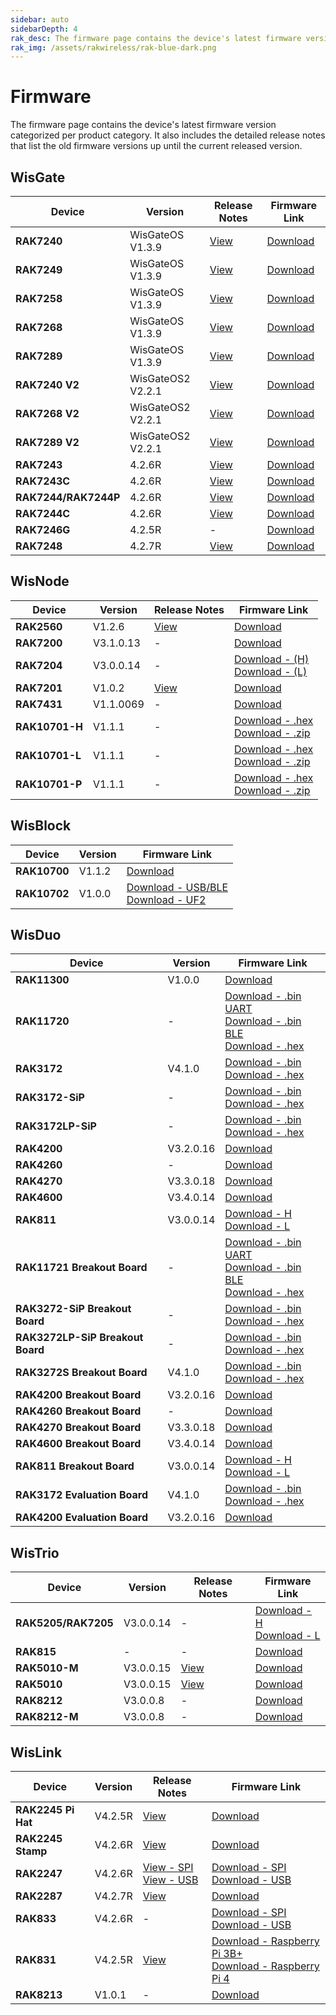 ```yaml
---
sidebar: auto
sidebarDepth: 4
rak_desc: The firmware page contains the device's latest firmware version categorized per product category. It also includes the detailed release notes that list the old firmware versions up until the current released version.
rak_img: /assets/rakwireless/rak-blue-dark.png
---
```



# Firmware
The firmware page contains the device's latest firmware version categorized per product category. It also includes the detailed release notes that list the old firmware versions up until the current released version.

## WisGate

| Device               | Version           | Release Notes                                                                                                         | Firmware Link                                                                                                                        |
| -------------------- | ----------------- | --------------------------------------------------------------------------------------------------------------------- | ------------------------------------------------------------------------------------------------------------------------------------ |
| **RAK7240**          | WisGateOS V1.3.9  | [View](https://downloads.rakwireless.com/LoRa/WisGateOS/Release_Notes_WisGateOS.txt)                                  | [Download](https://downloads.rakwireless.com/LoRa/WisGateOS/WisGateOS_Latest_Firmware.zip)                                           |
| **RAK7249**          | WisGateOS V1.3.9  | [View](https://downloads.rakwireless.com/LoRa/WisGateOS/Release_Notes_WisGateOS.txt)                                  | [Download](https://downloads.rakwireless.com/LoRa/WisGateOS/WisGateOS_Latest_Firmware.zip)                                           |
| **RAK7258**          | WisGateOS V1.3.9  | [View](https://downloads.rakwireless.com/LoRa/WisGateOS/Release_Notes_WisGateOS.txt)                                  | [Download](https://downloads.rakwireless.com/LoRa/WisGateOS/WisGateOS_Latest_Firmware.zip)                                           |
| **RAK7268**          | WisGateOS V1.3.9  | [View](https://downloads.rakwireless.com/LoRa/WisGateOS/Release_Notes_WisGateOS.txt)                                  | [Download](https://downloads.rakwireless.com/LoRa/WisGateOS/WisGateOS_Latest_Firmware.zip)                                           |
| **RAK7289**          | WisGateOS V1.3.9  | [View](https://downloads.rakwireless.com/LoRa/WisGateOS/Release_Notes_WisGateOS.txt)                                  | [Download](https://downloads.rakwireless.com/LoRa/WisGateOS/WisGateOS_Latest_Firmware.zip)                                           |
| **RAK7240 V2**       | WisGateOS2 V2.2.1 | [View](https://downloads.rakwireless.com/LoRa/WisGateOS2/Release_Notes_WisGateOS2.txt)                                | [Download](https://downloads.rakwireless.com/LoRa/WisGateOS2/WisGateOS2_Latest_Firmware.zip)                                         |
| **RAK7268 V2**       | WisGateOS2 V2.2.1 | [View](https://downloads.rakwireless.com/LoRa/WisGateOS2/Release_Notes_WisGateOS2.txt)                                | [Download](https://downloads.rakwireless.com/LoRa/WisGateOS2/WisGateOS2_Latest_Firmware.zip)                                         |
| **RAK7289 V2**       | WisGateOS2 V2.2.1 | [View](https://downloads.rakwireless.com/LoRa/WisGateOS2/Release_Notes_WisGateOS2.txt)                                | [Download](https://downloads.rakwireless.com/LoRa/WisGateOS2/WisGateOS2_Latest_Firmware.zip)                                         |
| **RAK7243**          | 4.2.6R            | [View](https://downloads.rakwireless.com/LoRa/Pilot-Gateway-Pro-RAK7243/Firmware/RAK7243_Release_Note.txt)            | [Download](https://downloads.rakwireless.com/LoRa/Pilot-Gateway-Pro-RAK7243/Firmware/RAK7243_Latest_Firmware.zip)                    |
| **RAK7243C**         | 4.2.6R            | [View](https://downloads.rakwireless.com/LoRa/Pilot-Gateway-Pro-RAK7243/Firmware/RAK7243CRelease_Note.txt)            | [Download](https://downloads.rakwireless.com/LoRa/Pilot-Gateway-Pro-RAK7243/Firmware/RAK7243C_Latest_Firmware.zip)                   |
| **RAK7244/RAK7244P** | 4.2.6R            | [View](https://downloads.rakwireless.com/LoRa/Developer-LoRaWAN-Gateway-RAK7244%26RAK7244P/Firmware/Release_Note.txt) | [Download](https://downloads.rakwireless.com/LoRa/Developer-LoRaWAN-Gateway-RAK7244%26RAK7244P/Firmware/RAK7244_Latest_Firmware.zip) |
| **RAK7244C**         | 4.2.6R            | [View](https://downloads.rakwireless.com/LoRa/Developer-LoRaWAN-Gateway-RAK7244C/Firmware/Release_Note.txt)           | [Download](https://downloads.rakwireless.com/LoRa/Developer-LoRaWAN-Gateway-RAK7244C/Firmware/RAK7244C_Latest_Firmware.zip)          |
| **RAK7246G**         | 4.2.5R            | -                                                                                                                     | [Download](https://downloads.rakwireless.com/LoRa/NeoPi-Gateway-RAK7246/Firmware/RAK7246_Latest_Firmware.zip)                        |
| **RAK7248**          | 4.2.7R            | [View](https://downloads.rakwireless.com/LoRa/RAK7248/Firmware/RAK7248_Release_Note.txt)                              | [Download](https://downloads.rakwireless.com/LoRa/RAK7248/Firmware/RAK7248_Latest_Firmware.zip)                                      |


## WisNode

| Device         | Version   | Release Notes                                                                       | Firmware Link                                                                                                                                                                                                                   |
| -------------- | --------- | ----------------------------------------------------------------------------------- | ------------------------------------------------------------------------------------------------------------------------------------------------------------------------------------------------------------------------------- |
| **RAK2560**    | V1.2.6    | [View](https://downloads.rakwireless.com/LoRa/SensorHub/Firmware/Release_Notes.txt) | [Download](https://downloads.rakwireless.com/LoRa/SensorHub/Firmware/RAK2560_Latest_Firmware.zip)                                                                                                                               |
| **RAK7200**    | V3.1.0.13 | -                                                                                   | [Download](https://downloads.rakwireless.com/LoRa/RAK7200-Tracker/Firmware/RAK7200_Latest_Firmware.zip)                                                                                                                         |
| **RAK7204**    | V3.0.0.14 | -                                                                                   | [Download - (H)](https://downloads.rakwireless.com/LoRa/RAK7204/Firmware/RAK7204_H_Latest_Firmware.rar) <br> [Download - (L)](https://downloads.rakwireless.com/LoRa/RAK7204/Firmware/RAK7204_L_Latest_Firmware.rar)            |
| **RAK7201**    | V1.0.2    | [View](https://downloads.rakwireless.com/LoRa/RAK7201/Firmware/Release_Note.txt)    | [Download](https://downloads.rakwireless.com/LoRa/RAK7201/Firmware/RAK7201_Latest_Firmware.zip)                                                                                                                                 |
| **RAK7431**    | V1.1.0069 | -                                                                                   | [Download](https://downloads.rakwireless.com/LoRa/RAK7431/Firmware/RAK7431_Latest_Firmware.zip)                                                                                                                                 |
| **RAK10701-H** | V1.1.1    | -                                                                                   | [Download - .hex](https://downloads.rakwireless.com/LoRa/RAK10701/Firmware/RAK10701_H_Latest_Firmware.hex) <br> [Download - .zip](https://downloads.rakwireless.com/LoRa/RAK10701/Firmware/RAK10701_H_Latest_Firmware.zip)      |
| **RAK10701-L** | V1.1.1    | -                                                                                   | [Download - .hex](https://downloads.rakwireless.com/LoRa/RAK10701/Firmware/RAK10701_L_P_Latest_Firmware.hex)  <br> [Download - .zip](https://downloads.rakwireless.com/LoRa/RAK10701/Firmware/RAK10701_L_P_Latest_Firmware.zip) |
| **RAK10701-P** | V1.1.1    | -                                                                                   | [Download - .hex](https://downloads.rakwireless.com/LoRa/RAK10701/Firmware/RAK10701_L_P_Latest_Firmware.hex) <br> [Download - .zip](https://downloads.rakwireless.com/LoRa/RAK10701/Firmware/RAK10701_L_P_Latest_Firmware.zip)  |


## WisBlock

| Device       | Version |  Firmware Link                                                    |
| ------------ | ------- | ----------------------------------------------------------------- |
| **RAK10700** | V1.1.2  | [Download](https://downloads.rakwireless.com/LoRa/WisBlock/Solutions/LPWAN-Tracker-Latest.zip) |
| **RAK10702** | V1.0.0  | [Download - USB/BLE](https://downloads.rakwireless.com/LoRa/WisBlock/Solutions/RAK10702/WisBlock_Comfort_V1.0.0_23.12.28_13.48.zip) <br> [Download - UF2](https://downloads.rakwireless.com/LoRa/WisBlock/Solutions/RAK10702/WisBlock_Comfort_V1.0.0_23.12.28_13.48.uf2) |


## WisDuo

| Device                           | Version   | Firmware Link                                                                                                                                                                                                                                                                                                                                              |
| -------------------------------- | --------- | ---------------------------------------------------------------------------------------------------------------------------------------------------------------------------------------------------------------------------------------------------------------------------------------------------------------------------------------------------------- |
| **RAK11300**                     | V1.0.0    | [Download](https://downloads.rakwireless.com/LoRa/RAK11300/Firmware/RAK11300_Latest_Firmware.zip)                                                                                                                                                                                                                                                          |
| **RAK11720**                     | -         | [Download - .bin UART ](https://downloads.rakwireless.com/RUI/RUI3/Image/RAK11720_latest_Nonsecure_OTA_Package_UART.bin) <br> [Download - .bin BLE ](https://downloads.rakwireless.com/RUI/RUI3/Image/RAK11720_latest_Nonsecure_OTA_Package_BLE.bin)  <br>  [Download - .hex ](https://downloads.rakwireless.com/RUI/RUI3/Image/RAK11720_latest_final.hex) |
| **RAK3172**                      | V4.1.0    | [Download - .bin](https://downloads.rakwireless.com/RUI/RUI3/Image/RAK3172-E_latest.bin) <br> [Download - .hex](https://downloads.rakwireless.com/RUI/RUI3/Image/RAK3172-E_latest_final.hex)                                                                                                                                                               |
| **RAK3172-SiP**                  | -         | [Download - .bin](https://downloads.rakwireless.com/RUI/RUI3/Image/RAK3272-SiP_latest.bin) <br> [Download - .hex](https://downloads.rakwireless.com/RUI/RUI3/Image/RAK3272-SiP_latest_final.hex)                                                                                                                                                           |
| **RAK3172LP-SiP**                | -         | [Download - .bin](https://downloads.rakwireless.com/RUI/RUI3/Image/RAK3272LP-SiP_latest.bin) <br> [Download - .hex](https://downloads.rakwireless.com/RUI/RUI3/Image/RAK3272LP-SiP_latest_final.hex)                                                                                                                                                       |
| **RAK4200**                      | V3.2.0.16 | [Download](https://downloads.rakwireless.com/LoRa/RAK4200/Firmware/RAK4200_Latest_Firmware.zip)                                                                                                                                                                                                                                                            |
| **RAK4260**                      | -         | [Download](https://downloads.rakwireless.com/LoRa/RAK4260/Firmware/RAK4260_Latest_Firmware.rar)                                                                                                                                                                                                                                                            |
| **RAK4270**                      | V3.3.0.18 | [Download](https://downloads.rakwireless.com/LoRa/RAK4270/Firmware/RAK4270_Latest_Firmware.zip)                                                                                                                                                                                                                                                            |
| **RAK4600**                      | V3.4.0.14 | [Download](https://downloads.rakwireless.com/LoRa/RAK4600/Firmware/RAK4600_Latest_Firmware.zip)                                                                                                                                                                                                                                                            |
| **RAK811**                       | V3.0.0.14 | [Download - H](https://downloads.rakwireless.com/LoRa/RAK811/Firmware/RAK811%28H%29_Latest_Firmware.zip) <br>    [Download - L](https://downloads.rakwireless.com/LoRa/RAK811/Firmware/RAK811%28L%29_Latest_Firmware.zip)                                                                                                                                  |
| **RAK11721 Breakout Board**      | -         | [Download - .bin UART ](https://downloads.rakwireless.com/RUI/RUI3/Image/RAK11720_latest_Nonsecure_OTA_Package_UART.bin) <br> [Download - .bin BLE ](https://downloads.rakwireless.com/RUI/RUI3/Image/RAK11720_latest_Nonsecure_OTA_Package_BLE.bin)  <br>  [Download - .hex ](https://downloads.rakwireless.com/RUI/RUI3/Image/RAK11720_latest_final.hex) |
| **RAK3272-SiP Breakout Board**   | -         | [Download - .bin](https://downloads.rakwireless.com/RUI/RUI3/Image/RAK3272-SiP_latest.bin) <br> [Download - .hex](https://downloads.rakwireless.com/RUI/RUI3/Image/RAK3272-SiP_latest_final.hex)                                                                                                                                                           |
| **RAK3272LP-SiP Breakout Board** | -         | [Download - .bin](https://downloads.rakwireless.com/RUI/RUI3/Image/RAK3272LP-SiP_latest.bin) <br> [Download - .hex](https://downloads.rakwireless.com/RUI/RUI3/Image/RAK3272LP-SiP_latest_final.hex)                                                                                                                                                       |
| **RAK3272S Breakout Board**      | V4.1.0    | [Download - .bin](https://downloads.rakwireless.com/RUI/RUI3/Image/RAK3172-E_latest.bin) <br> [Download - .hex](https://downloads.rakwireless.com/RUI/RUI3/Image/RAK3172-E_latest_final.hex)                                                                                                                                                               |
| **RAK4200 Breakout Board**       | V3.2.0.16 | [Download](https://downloads.rakwireless.com/LoRa/RAK4200/Firmware/RAK4200_Latest_Firmware.zip)                                                                                                                                                                                                                                                            |
| **RAK4260 Breakout Board**       | -         | [Download](https://downloads.rakwireless.com/LoRa/RAK4260/Firmware/RAK4260_Latest_Firmware.rar)                                                                                                                                                                                                                                                            |
| **RAK4270 Breakout Board**       | V3.3.0.18 | [Download](https://downloads.rakwireless.com/LoRa/RAK4270/Firmware/RAK4270_Latest_Firmware.zip)                                                                                                                                                                                                                                                            |
| **RAK4600 Breakout Board**       | V3.4.0.14 | [Download](https://downloads.rakwireless.com/LoRa/RAK4600/Firmware/RAK4600_Latest_Firmware.zip)                                                                                                                                                                                                                                                            |
| **RAK811 Breakout Board**        | V3.0.0.14 | [Download - H](https://downloads.rakwireless.com/LoRa/RAK811-BreakoutBoard/Firmware/RAK811_H_Latest_Firmware.zip) <br>  [Download - L](https://downloads.rakwireless.com/LoRa/RAK811-BreakoutBoard/Firmware/RAK811_L_Latest_Firmware.zip)                                                                                                                  |
| **RAK3172 Evaluation Board**     | V4.1.0    | [Download - .bin](https://downloads.rakwireless.com/RUI/RUI3/Image/RAK3172-E_latest.bin) <br> [Download - .hex](https://downloads.rakwireless.com/RUI/RUI3/Image/RAK3172-E_latest_final.hex)                                                                                                                                                               |
| **RAK4200 Evaluation Board**     | V3.2.0.16 | [Download](https://downloads.rakwireless.com/LoRa/RAK4200/Firmware/RAK4200_Latest_Firmware.zip)                                                                                                                                                                                                                                                            |



## WisTrio


| Device              | Version   | Release Notes                                                                                  | Firmware Link                                                                                                                                                                                                                                        |
| ------------------- | --------- | ---------------------------------------------------------------------------------------------- | ---------------------------------------------------------------------------------------------------------------------------------------------------------------------------------------------------------------------------------------------------- |
| **RAK5205/RAK7205** | V3.0.0.14 | -                                                                                              | [Download - H](https://downloads.rakwireless.com/LoRa/WisTrio-LoRa-RAK5205/Firmware/RAK5205_7205_H_Latest_Firmware.zip) <br> [Download - L](https://downloads.rakwireless.com/LoRa/WisTrio-LoRa-RAK5205/Firmware/RAK5205_7205_L_Latest_Firmware.zip) |
| **RAK815**          | -         | -                                                                                              | [Download](https://github.com/RAKWireless/RAK813-BreakBoard)                                                                                                                                                                                         |
| **RAK5010-M**       | V3.0.0.15 | [View](https://downloads.rakwireless.com/Cellular/RAK5010/Firmware/RAK5010-M_Release_Note.txt) | [Download](https://downloads.rakwireless.com/Cellular/RAK5010/Firmware/RAK5010-M_Latest_Firmware.zip)                                                                                                                                                |
| **RAK5010**         | V3.0.0.15 | [View](https://downloads.rakwireless.com/Cellular/RAK5010/Firmware/RAK5010_Release_Note.txt)   | [Download](https://downloads.rakwireless.com/Cellular/RAK5010/Firmware/RAK5010_Latest_Firmware.zip)                                                                                                                                                  |
| **RAK8212**         | V3.0.0.8  | -                                                                                              | [Download](https://downloads.rakwireless.com/Cellular/RAK8212/Firmware/RAK8212_Latest_Firmware.rar)                                                                                                                                                  |
| **RAK8212-M**       | V3.0.0.8  | -                                                                                              | [Download](https://downloads.rakwireless.com/Cellular/RAK8212/Firmware/RAK8212-M_Latest_Firmware.rar)                                                                                                                                                |



## WisLink

| Device             | Version | Release Notes                                                                                                                                                                                                                          | Firmware Link                                                                                                                                                                                                                                          |
| ------------------ | ------- | -------------------------------------------------------------------------------------------------------------------------------------------------------------------------------------------------------------------------------------- | ------------------------------------------------------------------------------------------------------------------------------------------------------------------------------------------------------------------------------------------------------ |
| **RAK2245 Pi Hat** | V4.2.5R | [View](https://downloads.rakwireless.com/LoRa/RAK2245-Pi-HAT/Firmware/Release_Note.txt)                                                                                                                                                | [Download](https://downloads.rakwireless.com/LoRa/RAK2245-Pi-HAT/Firmware/RAK2245_Latest_Firmware.zip)                                                                                                                                                 |
| **RAK2245 Stamp**  | V4.2.6R | [View](https://downloads.rakwireless.com/LoRa/RAK2245/Firmware/Release_Note.txt)                                                                                                                                                       | [Download](https://downloads.rakwireless.com/LoRa/RAK2245/Firmware/RAK2245_Latest_Firmware.zip)                                                                                                                                                        |
| **RAK2247**        | V4.2.6R | [View - SPI](https://downloads.rakwireless.com/LoRa/RAK2247-Mini-PCIe/RPi-Firmware/RAK2247-SPI_Release_Note.txt) <br> [View - USB](https://downloads.rakwireless.com/LoRa/RAK2247-Mini-PCIe/RPi-Firmware/RAK2247-USB_Release_Note.txt) | [Download - SPI](https://downloads.rakwireless.com/LoRa/RAK2247-Mini-PCIe/RPi-Firmware/RAK2247-SPI_Latest_Firmware.zip) <br> [Download - USB](https://downloads.rakwireless.com/LoRa/RAK2247-Mini-PCIe/RPi-Firmware/RAK2247-USB_Latest_Firmware.zip)   |
| **RAK2287**        | V4.2.7R | [View](https://downloads.rakwireless.com/LoRa/RAK2287-Mini-PCIe/Firmware/Release_Note.txt)                                                                                                                                             | [Download](https://downloads.rakwireless.com/LoRa/RAK2287-Mini-PCIe/Firmware/RAK2287_Latest_Firmware.zip)                                                                                                                                              |
| **RAK833**         | V4.2.6R | -                                                                                                                                                                                                                                      | [Download - SPI](https://downloads.rakwireless.com/LoRa/RAK2247-Mini-PCIe/RPi-Firmware/RAK2247-USB_Latest_Firmware.zip) <br> [Download - USB](https://downloads.rakwireless.com/LoRa/RAK2247-Mini-PCIe/RPi-Firmware/RAK2247-SPI_Latest_Firmware.zip)   |
| **RAK831**         | V4.2.5R | [View](https://downloads.rakwireless.com/LoRa/RAK2245-Pi-HAT/Firmware/Release_Note.txt)                                                                                                                                                | [Download - Raspberry Pi 3B+](https://downloads.rakwireless.com/LoRa/RAK2245-Pi-HAT/Firmware/RAK2245_Latest_Firmware.zip) <br> [Download - Raspberry Pi 4](https://downloads.rakwireless.com/LoRa/RAK2245-Pi-HAT/Firmware/RAK2245_Latest_Firmware.zip) |
| **RAK8213**        | V1.0.1  | -                                                                                                                                                                                                                                      | [Download](https://downloads.rakwireless.com/Cellular/RAK8213/Firmware/RAK8213_Latest_Firmware.zip)                                                                                                                                                    |

